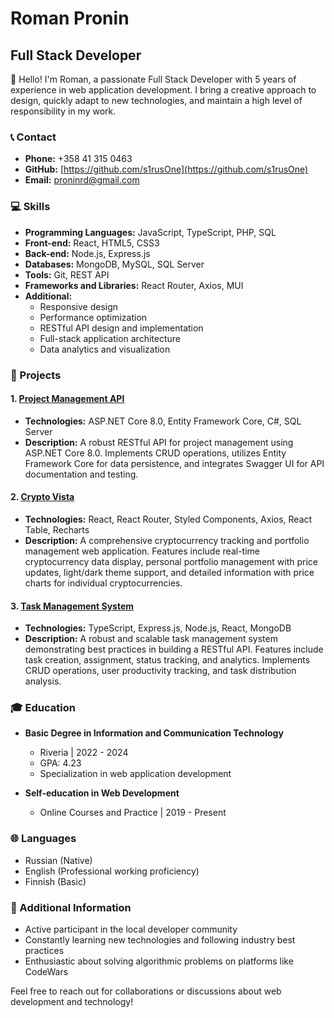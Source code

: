 # Roman Pronin

## Full Stack Developer

👋 Hello! I'm Roman, a passionate Full Stack Developer with 5 years of experience in web application development. I bring a creative approach to design, quickly adapt to new technologies, and maintain a high level of responsibility in my work.

### 📞 Contact

- **Phone:** +358 41 315 0463
- **GitHub:** [https://github.com/s1rusOne](https://github.com/s1rusOne)
- **Email:** proninrd@gmail.com

### 💻 Skills

- **Programming Languages:** JavaScript, TypeScript, PHP, SQL
- **Front-end:** React, HTML5, CSS3
- **Back-end:** Node.js, Express.js
- **Databases:** MongoDB, MySQL, SQL Server
- **Tools:** Git, REST API
- **Frameworks and Libraries:** React Router, Axios, MUI
- **Additional:**
  - Responsive design
  - Performance optimization
  - RESTful API design and implementation
  - Full-stack application architecture
  - Data analytics and visualization

### 🚀 Projects

#### 1. [Project Management API](https://github.com/s1rusOne/ProjectManagementAPI)
- **Technologies:** ASP.NET Core 8.0, Entity Framework Core, C#, SQL Server
- **Description:** A robust RESTful API for project management using ASP.NET Core 8.0. Implements CRUD operations, utilizes Entity Framework Core for data persistence, and integrates Swagger UI for API documentation and testing.

#### 2. [Crypto Vista](https://github.com/s1rusOne/crypto_vista)
- **Technologies:** React, React Router, Styled Components, Axios, React Table, Recharts
- **Description:** A comprehensive cryptocurrency tracking and portfolio management web application. Features include real-time cryptocurrency data display, personal portfolio management with price updates, light/dark theme support, and detailed information with price charts for individual cryptocurrencies.

#### 3. [Task Management System](https://github.com/s1rusOne/task-management-system)
- **Technologies:** TypeScript, Express.js, Node.js, React, MongoDB
- **Description:** A robust and scalable task management system demonstrating best practices in building a RESTful API. Features include task creation, assignment, status tracking, and analytics. Implements CRUD operations, user productivity tracking, and task distribution analysis.

### 🎓 Education

- **Basic Degree in Information and Communication Technology**
  - Riveria | 2022 - 2024
  - GPA: 4.23
  - Specialization in web application development

- **Self-education in Web Development**
  - Online Courses and Practice | 2019 - Present

### 🌐 Languages

- Russian (Native)
- English (Professional working proficiency)
- Finnish (Basic)

### 🌟 Additional Information

- Active participant in the local developer community
- Constantly learning new technologies and following industry best practices
- Enthusiastic about solving algorithmic problems on platforms like CodeWars

Feel free to reach out for collaborations or discussions about web development and technology!
